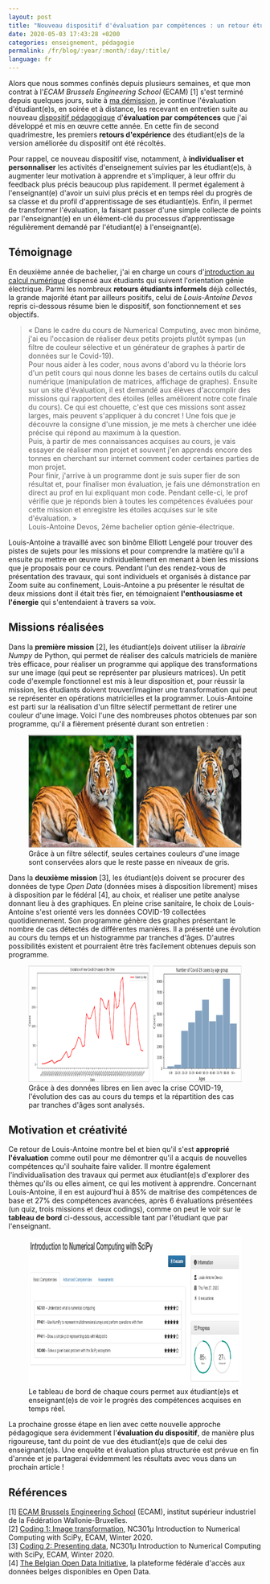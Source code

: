```yaml
---
layout: post
title: "Nouveau dispositif d'évaluation par compétences : un retour étudiant"
date: 2020-05-03 17:43:28 +0200
categories: enseignement, pédagogie
permalink: /fr/blog/:year/:month/:day/:title/
language: fr
---
```


Alors que nous sommes confinés depuis plusieurs semaines, et que mon contrat à l'_ECAM Brussels Engineering School_ (ECAM) [1] s'est terminé depuis quelques jours, suite à [ma démission](/fr/blog/2020/02/17/pourquoi-jai-demissionne-de-lecam/), je continue l'évaluation d'étudiant(e)s, en soirée et à distance, les recevant en entretien suite au nouveau [dispositif pédagogique](/fr/blog/2020/01/31/evaluation-par-competences-a-lecam-un-premier-bilan-apres-un-quadrimestre/)  d'**évaluation par compétences** que j'ai développé et mis en œuvre cette année. En cette fin de second quadrimestre, les premiers **retours d'expérience** des étudiant(e)s de la version améliorée du dispositif ont été récoltés.

Pour rappel, ce nouveau dispositif vise, notamment, à **individualiser et personnaliser** les activités d'enseignement suivies par les étudiant(e)s, à augmenter leur motivation à apprendre et s'impliquer, à leur offrir du feedback plus précis beaucoup plus rapidement. Il permet également à l'enseignant(e) d'avoir un suivi plus précis et en temps réel du progrès de sa classe et du profil d'apprentissage de ses étudiant(e)s. Enfin, il permet de transformer l'évaluation, la faisant passer d'une simple collecte de points par l'enseignant(e) en un élément-clé du processus d’apprentissage régulièrement demandé par l'étudiant(e) à l'enseignant(e).

## Témoignage

En deuxième année de bachelier, j'ai en charge un cours d'[introduction au calcul numérique](/fr/teaching/ecam/numcomp/) dispensé aux étudiants qui suivent l'orientation génie électrique. Parmi les nombreux **retours étudiants informels** déjà collectés, la grande majorité étant par ailleurs positifs, celui de _Louis-Antoine Devos_ repris ci-dessous résume bien le dispositif, son fonctionnement et ses objectifs.

> « Dans le cadre du cours de Numerical Computing, avec mon binôme, j'ai eu l'occasion de réaliser deux petits projets plutôt sympas (un filtre de couleur sélective et un générateur de graphes à partir de données sur le Covid-19).<br>
> Pour nous aider à les coder, nous avons d'abord vu la théorie lors d'un petit cours qui nous donne les bases de certains outils du calcul numérique (manipulation de matrices, affichage de graphes). Ensuite sur un site d'évaluation, il est demandé aux élèves d'accomplir des missions qui rapportent des étoiles (elles améliorent notre cote finale du cours). Ce qui est chouette, c'est que ces missions sont assez larges, mais peuvent s'appliquer à du concret ! Une fois que je découvre la consigne d'une mission, je me mets à chercher une idée précise qui répond au maximum à la question.<br>
> Puis, à partir de mes connaissances acquises au cours, je vais essayer de réaliser mon projet et souvent j'en apprends encore des tonnes en cherchant sur internet comment coder certaines parties de mon projet.<br>
> Pour finir, j'arrive à un programme dont je suis super fier de son résultat et, pour finaliser mon évaluation, je fais une démonstration en direct au prof en lui expliquant mon code. Pendant celle-ci, le prof vérifie que je réponds bien à toutes les compétences évaluées pour cette mission et enregistre les étoiles acquises sur le site d'évaluation. »<br>
> Louis-Antoine Devos, 2ème bachelier option génie-électrique.

Louis-Antoine a travaillé avec son binôme Elliott Lengelé pour trouver des pistes de sujets pour les missions et pour comprendre la matière qu'il a ensuite pu mettre en œuvre individuellement en menant à bien les missions que je proposais pour ce cours. Pendant l'un des rendez-vous de présentation des travaux, qui sont individuels et organisés à distance par Zoom suite au confinement, Louis-Antoine a pu présenter le résultat de deux missions dont il était très fier, en témoignaient **l'enthousiasme et l'énergie** qui s'entendaient à travers sa voix.

## Missions réalisées

Dans la **première mission** [2], les étudiant(e)s doivent utiliser la _librairie Numpy_ de Python, qui permet de réaliser des calculs matriciels de manière très efficace, pour réaliser un programme qui applique des transformations sur une image (qui peut se représenter par plusieurs matrices). Un petit code d'exemple fonctionnel est mis à leur disposition et, pour réussir la mission, les étudiants doivent trouver/imaginer une transformation qui peut se représenter en opérations matricielles et la programmer. Louis-Antoine est parti sur la réalisation d'un filtre sélectif permettant de retirer une couleur d'une image. Voici l'une des nombreuses photos obtenues par son programme, qu'il a fièrement présenté durant son entretien :

<figure>
  <img src="/images/blog/numcomp-mission1-devos.png" width="800" height="224" alt="Étudiant de master passant un quiz">
  <figcaption>Grâce à un filtre sélectif, seules certaines couleurs d'une image sont conservées alors que le reste passe en niveaux de gris.</figcaption>
</figure>

Dans la **deuxième mission** [3], les étudiant(e)s doivent se procurer des données de type _Open Data_ (données mises à disposition librement) mises à disposition par le fédéral [4], au choix, et réaliser une petite analyse donnant lieu à des graphiques. En pleine crise sanitaire, le choix de Louis-Antoine s'est orienté vers les données COVID-19 collectées quotidiennement. Son programme génère des graphes présentant le nombre de cas détectés de différentes manières. Il a présenté une évolution au cours du temps et un histogramme par tranches d'âges. D'autres possibilités existent et pourraient être très facilement obtenues depuis son programme.

<figure>
  <img src="/images/blog/numcomp-mission2-devos.png" width="800" height="231" alt="Étudiant de master passant un quiz">
  <figcaption>Grâce à des données libres en lien avec la crise COVID-19, l'évolution des cas au cours du temps et la répartition des cas par tranches d'âges sont analysés.</figcaption>
</figure>

## Motivation et créativité

Ce retour de Louis-Antoine montre bel et bien qu'il s'est **approprié l'évaluation** comme outil pour me démontrer qu'il a acquis de nouvelles compétences qu'il souhaite faire valider. Il montre également l'individualisation des travaux qui permet aux étudiant(e)s d'explorer des thèmes qu'ils ou elles aiment, ce qui les motivent à apprendre. Concernant Louis-Antoine, il en est aujourd'hui à 85% de maitrise des compétences de base et 27% des compétences avancées, après 6 évaluations présentées (un quiz, trois missions et deux codings), comme on peut le voir sur le **tableau de bord** ci-dessous, accessible tant par l'étudiant que par l'enseignant.

<figure>
  <img src="/images/blog/stars-system-devos.png" width="800" height="295" alt="Étudiant de master passant un quiz">
  <figcaption>Le tableau de bord de chaque cours permet aux étudiant(e)s et enseignant(e)s de voir le progrès des compétences acquises en temps réel.</figcaption>
</figure>

La prochaine grosse étape en lien avec cette nouvelle approche pédagogique sera évidemment l'**évaluation du dispositif**, de manière plus rigoureuse, tant du point de vue des étudiant(e)s que de celui des enseignant(e)s. Une enquête et évaluation plus structurée est prévue en fin d'année et je partagerai évidemment les résultats avec vous dans un prochain article !

## Références

[1] [ECAM Brussels Engineering School](https://www.ecam.be) (ECAM), institut supérieur industriel de la Fédération Wallonie-Bruxelles.<br>
[2] [Coding 1: Image transformation](/files/ucourses/numcomp/NumCompScipy-Coding1.pdf), NC301µ Introduction to Numerical Computing with SciPy, ECAM, Winter 2020.<br>
[3] [Coding 2: Presenting data](/files/ucourses/numcomp/NumCompScipy-Coding2.pdf), NC301µ Introduction to Numerical Computing with SciPy, ECAM, Winter 2020.<br>
[4] [The Belgian Open Data Initiative](https://data.gov.be/en), la plateforme fédérale d'accès aux données belges disponibles en Open Data.
